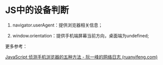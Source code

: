 # JS中的设备判断

1. navigator.userAgent：提供浏览器相关信息；

2. window.orientation：提供手机端屏幕当前方向，桌面端为undefined;



更多参考：

[JavaScript 侦测手机浏览器的五种方法 - 阮一峰的网络日志 (ruanyifeng.com)](https://www.ruanyifeng.com/blog/2021/09/detecting-mobile-browser.html)



